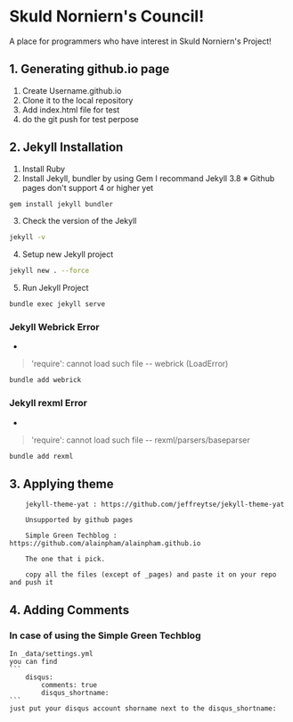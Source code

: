# Skuld Norniern's Council!
A place for programmers who have interest in Skuld Norniern's Project!

## 1. Generating github.io page 

  1. Create Username.github.io 
  2. Clone it to the local repository
  3. Add index.html file for test
  4. do the git push for test perpose

## 2. Jekyll Installation
  
  1. Install Ruby 
  2. Install Jekyll, bundler by using Gem
    I recommand Jekyll 3.8 ※ Github pages don't support 4 or higher yet
  ```bash
  gem install jekyll bundler
  ```
  3. Check the version of the Jekyll 
  ```bash
  jekyll -v
  ```
  4. Setup new Jekyll project 
  ```bash
  jekyll new . --force
  ```
  5. Run Jekyll Project
  ```bash
  bundle exec jekyll serve
  ```
  ### Jekyll Webrick Error
  - 
  > 'require': cannot load such file -- webrick (LoadError)

  ```bash
  bundle add webrick
  ```

  ### Jekyll rexml Error
  - 
  > 'require': cannot load such file -- rexml/parsers/baseparser
  ```bash
  bundle add rexml
  ```

## 3. Applying theme

        jekyll-theme-yat : https://github.com/jeffreytse/jekyll-theme-yat
        
        Unsupported by github pages
        
        Simple Green Techblog : https://github.com/alainpham/alainpham.github.io

        The one that i pick.

        copy all the files (except of _pages) and paste it on your repo and push it


 ## 4. Adding Comments
 
 ### In case of using the Simple Green Techblog
    In _data/settings.yml
    you can find 
    ```
        disqus:
            comments: true
            disqus_shortname:
    ```
    just put your disqus account shorname next to the disqus_shortname:
